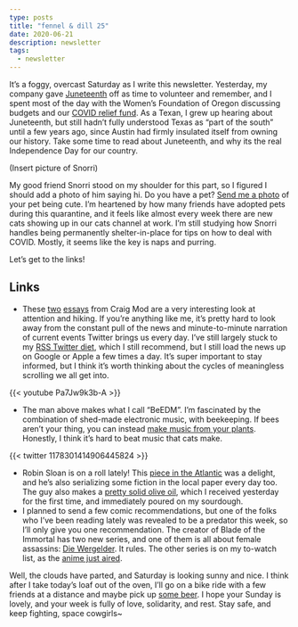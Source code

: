 ```yaml
---
type: posts
title: "fennel & dill 25"
date: 2020-06-21
description: newsletter
tags:
  - newsletter
---
```


It’s a foggy, overcast Saturday as I write this newsletter. Yesterday, my company gave [Juneteenth](https://www.vox.com/identities/2018/6/19/17476482/juneteenth-holiday-emancipation-african-american-celebration-history) off as time to volunteer and remember, and I spent most of the day with the Women’s Foundation of Oregon discussing budgets and our [COVID relief fund](https://womensfoundationoforegon.org/explore-our-grantmaking/our-grantmaking/covid-19-rapid-response-fund). As a Texan, I grew up hearing about Juneteenth, but still hadn’t fully understood Texas as “part of the south” until a few years ago, since Austin had firmly insulated itself from owning our history. Take some time to read about Juneteenth, and why its the real Independence Day for our country.

(Insert picture of Snorri)

My good friend Snorri stood on my shoulder for this part, so I figured I should add a photo of him saying hi. Do you have a pet? [Send me a photo](mailto:brookshelley@gmail.com) of your pet being cute. I’m heartened by how many friends have adopted pets during this quarantine, and it feels like almost every week there are new cats showing up in our cats channel at work. I’m still studying how Snorri handles being permanently shelter-in-place for tips on how to deal with COVID. Mostly, it seems like the key is naps and purring.

Let’s get to the links!

## Links

- These [two](https://www.wired.com/2017/01/how-i-got-my-attention-back/) [essays](https://www.wired.com/story/six-weeks-100s-miles-hours-glorious-boredom-japan/) from Craig Mod are a very interesting look at attention and hiking. If you’re anything like me, it’s pretty hard to look away from the constant pull of the news and minute-to-minute narration of current events Twitter brings us every day. I’ve still largely stuck to my [RSS Twitter diet](https://www.brookshelley.com/posts/2020-02-22-a-twitter-experiment-using-rss-to-readonly-twitter/), which I still recommend, but I still load the news up on Google or Apple a few times a day. It’s super important to stay informed, but I think it’s worth thinking about the cycles of meaningless scrolling we all get into.

{{< youtube Pa7Jw9k3b-A >}}

- The man above makes what I call “BeEDM”. I’m fascinated by the combination of shed-made electronic music, with beekeeping. If bees aren’t your thing, you can instead [make music from your plants](https://www.midisprout.com). Honestly, I think it’s hard to beat music that cats make.

{{< twitter 1178301414906445824 >}}

- Robin Sloan is on a roll lately! This [piece in the Atlantic](https://www.theatlantic.com/books/archive/2020/05/conspiracy-museum/610984/) was a delight, and he’s also serializing some fiction in the local paper every day too. The guy also makes a [pretty solid olive oil](https://fat.gold), which I received yesterday for the first time, and immediately poured on my sourdough.
- I planned to send a few comic recommendations, but one of the folks who I’ve been reading lately was revealed to be a predator this week, so I’ll only give you one recommendation. The creator of Blade of the Immortal has two new series, and one of them is all about female assassins: [Die Wergelder](https://kodanshacomics.com/series/die-wergelder/). It rules. The other series is on my to-watch list, as the [anime just aired](https://en.wikipedia.org/wiki/Wave,_Listen_to_Me). 

Well, the clouds have parted, and Saturday is looking sunny and nice. I think after I take today’s loaf out of the oven, I’ll go on a bike ride with a few friends at a distance and maybe pick up [some beer](https://fieldworkbrewing.com). I hope your Sunday is lovely, and your week is fully of love, solidarity, and rest. Stay safe, and keep fighting, space cowgirls~